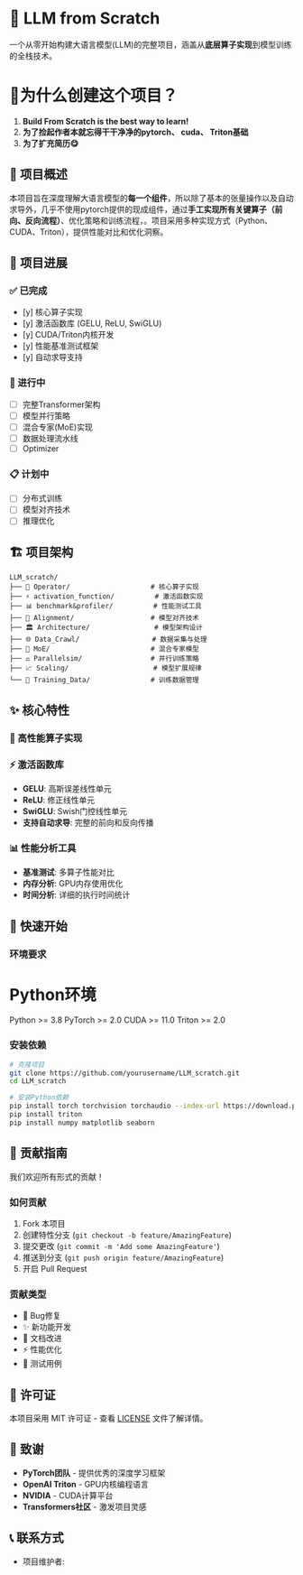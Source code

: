 # 🚀 LLM from Scratch
一个从零开始构建大语言模型(LLM)的完整项目，涵盖从**底层算子实现**到模型训练的全栈技术。
# 🤔为什么创建这个项目？

1. **Build From Scratch is the best way to learn!**
2. **为了捡起作者本就忘得干干净净的pytorch、 cuda、 Triton基础**
3. **为了扩充简历😋**

## 📖 项目概述

本项目旨在深度理解大语言模型的**每一个组件**，所以除了基本的张量操作以及自动求导外，几乎不使用pytorch提供的现成组件，通过**手工实现所有关键算子（前向、反向流程）**、优化策略和训练流程，。项目采用多种实现方式（Python、CUDA、Triton），提供性能对比和优化洞察。


## 🎯 项目进展

### ✅ 已完成
- [y] 核心算子实现 
- [y] 激活函数库 (GELU, ReLU, SwiGLU)
- [y] CUDA/Triton内核开发
- [y] 性能基准测试框架
- [y] 自动求导支持

### 🚧 进行中
- [ ] 完整Transformer架构
- [ ] 模型并行策略
- [ ] 混合专家(MoE)实现
- [ ] 数据处理流水线
- [ ] Optimizer

### 📋 计划中
- [ ] 分布式训练
- [ ] 模型对齐技术
- [ ] 推理优化

## 🏗️ 项目架构

```
LLM_scratch/
├── 🧮 Operator/                    # 核心算子实现
├── ⚡ activation_function/          # 激活函数实现
├── 📊 benchmark&profiler/          # 性能测试工具
├── 🎯 Alignment/                   # 模型对齐技术
├── 🏛️ Architecture/                # 模型架构设计
├── 🌐 Data_Crawl/                  # 数据采集与处理
├── 🔀 MoE/                         # 混合专家模型
├── ⚖️ Parallelsim/                 # 并行训练策略
├── 📈 Scaling/                     # 模型扩展规律
└── 💾 Training_Data/               # 训练数据管理
```

## ✨ 核心特性

### 🧮 高性能算子实现

### ⚡ 激活函数库
- **GELU**: 高斯误差线性单元
- **ReLU**: 修正线性单元  
- **SwiGLU**: Swish门控线性单元
- **支持自动求导**: 完整的前向和反向传播

### 📊 性能分析工具
- **基准测试**: 多算子性能对比
- **内存分析**: GPU内存使用优化
- **时间分析**: 详细的执行时间统计

## 🚀 快速开始

### 环境要求

# Python环境
Python >= 3.8
PyTorch >= 2.0
CUDA >= 11.0
Triton >= 2.0


### 安装依赖

```bash
# 克隆项目
git clone https://github.com/yourusername/LLM_scratch.git
cd LLM_scratch

# 安装Python依赖
pip install torch torchvision torchaudio --index-url https://download.pytorch.org/whl/cu118
pip install triton
pip install numpy matplotlib seaborn
```




## 🤝 贡献指南

我们欢迎所有形式的贡献！

### 如何贡献
1. Fork 本项目
2. 创建特性分支 (`git checkout -b feature/AmazingFeature`)
3. 提交更改 (`git commit -m 'Add some AmazingFeature'`)
4. 推送到分支 (`git push origin feature/AmazingFeature`)
5. 开启 Pull Request

### 贡献类型
- 🐛 Bug修复
- ✨ 新功能开发
- 📝 文档改进
- ⚡ 性能优化
- 🧪 测试用例

## 📄 许可证

本项目采用 MIT 许可证 - 查看 [LICENSE](LICENSE) 文件了解详情。

## 🙏 致谢

- **PyTorch团队** - 提供优秀的深度学习框架
- **OpenAI Triton** - GPU内核编程语言
- **NVIDIA** - CUDA计算平台
- **Transformers社区** - 激发项目灵感

## 📞 联系方式

- 项目维护者: [](1805112144[at]qq[dot]com)

